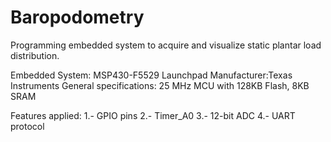 # Baropodometry
Programming embedded system to acquire and visualize static plantar load distribution.

Embedded System: MSP430-F5529 Launchpad
Manufacturer:Texas Instruments 
General specifications: 25 MHz MCU with 128KB Flash, 8KB SRAM

Features applied: 
  1.- GPIO pins
  2.- Timer_A0
  3.- 12-bit ADC
  4.- UART protocol
